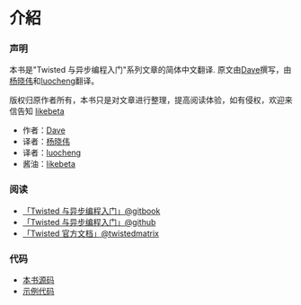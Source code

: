 # 介紹

### 声明

本书是"Twisted 与异步编程入门"系列文章的简体中文翻译. 原文由[Dave](http://krondo.com/blog/?page_id=1327)撰写，由[杨晓伟](http://blog.sina.com.cn/s/blog_704b6af70100py9n.html)和[luocheng](https://github.com/luocheng/twisted-intro-cn)翻译。

版权归原作者所有，本书只是对文章进行整理，提高阅读体验，如有侵权，欢迎来信告知 [likebeta](http://www.ixxoo.me)

*   作者：[Dave](http://krondo.com/blog/?page_id=1327)
*   译者：[杨晓伟](http://blog.sina.com.cn/s/blog_704b6af70100py9n.html)
*   译者：[luocheng](https://github.com/luocheng/twisted-intro-cn)
*   酱油：[likebeta](http://www.ixxoo.me)

### 阅读

*   [「Twisted 与异步编程入门」@gitbook](http://likebeta.gitbooks.io/twisted-intro-cn)
*   [「Twisted 与异步编程入门」@github](https://github.com/likebeta/twisted-intro-cn/blob/gh-pages/zh/SUMMARY.md)
*   [「Twisted 官方文档」@twistedmatrix](http://twistedmatrix.com/documents/current/core/howto/index.html)

### 代码

*   [本书源码](https://github.com/likebeta/twisted-intro-cn)
*   [示例代码](https://github.com/jdavisp3/twisted-intro)